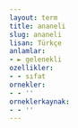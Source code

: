 ```yaml
---
layout: term
title: ananeli
slug: ananeli
lisan: Türkçe
anlamlar:
- ► gelenekli
ozellikler:
- - sıfat
ornekler:
- - ''
orneklerkaynak:
- - ''
---
```

